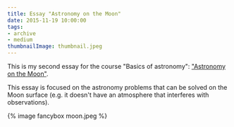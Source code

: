 ```yaml
---
title: Essay "Astronomy on the Moon"
date: 2015-11-19 10:00:00
tags:
- archive
- medium
thumbnailImage: thumbnail.jpeg
---
```


This is my second essay for the course "Basics of astronomy": ["Astronomy on the Moon"](https://medium.com/russian/%D0%B0%D1%81%D1%82%D1%80%D0%BE%D0%BD%D0%BE%D0%BC%D0%B8%D1%8F-%D0%BD%D0%B0-%D0%BB%D1%83%D0%BD%D0%B5-c0e2657f33c7).
<!-- more -->
This essay is focused on the astronomy problems that can be solved on the Moon surface (e.g. it doesn't have an atmosphere that interferes with observations).

{% image fancybox moon.jpeg %}
